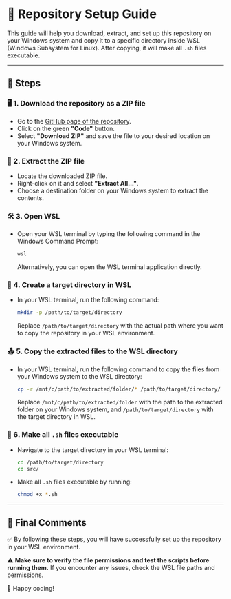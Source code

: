 # 🚀 Repository Setup Guide

This guide will help you download, extract, and set up this repository on your Windows system and copy it to a specific directory inside WSL (Windows Subsystem for Linux). After copying, it will make all `.sh` files executable.

---

## 📌 Steps

### 🖥️ 1. Download the repository as a ZIP file

- Go to the [GitHub page of the repository](https://github.com/giuseppesiviero/wsl.git).
- Click on the green **"Code"** button.
- Select **"Download ZIP"** and save the file to your desired location on your Windows system.

### 📂 2. Extract the ZIP file

- Locate the downloaded ZIP file.
- Right-click on it and select **"Extract All..."**.
- Choose a destination folder on your Windows system to extract the contents.

### 🛠️ 3. Open WSL

- Open your WSL terminal by typing the following command in the Windows Command Prompt:

  ```sh
  wsl
  ```

  Alternatively, you can open the WSL terminal application directly.

### 📁 4. Create a target directory in WSL

- In your WSL terminal, run the following command:

  ```sh
  mkdir -p /path/to/target/directory
  ```

  Replace `/path/to/target/directory` with the actual path where you want to copy the repository in your WSL environment.

### 📤 5. Copy the extracted files to the WSL directory

- In your WSL terminal, run the following command to copy the files from your Windows system to the WSL directory:

  ```sh
  cp -r /mnt/c/path/to/extracted/folder/* /path/to/target/directory/
  ```

  Replace `/mnt/c/path/to/extracted/folder` with the path to the extracted folder on your Windows system, and `/path/to/target/directory` with the target directory in WSL.

### 🔧 6. Make all `.sh` files executable

- Navigate to the target directory in your WSL terminal:

  ```sh
  cd /path/to/target/directory
  cd src/
  ```

- Make all `.sh` files executable by running:

  ```sh
  chmod +x *.sh
  ```

---

## 🎯 Final Comments

✅ By following these steps, you will have successfully set up the repository in your WSL environment.

⚠️ **Make sure to verify the file permissions and test the scripts before running them.** If you encounter any issues, check the WSL file paths and permissions.

🎉 Happy coding!

